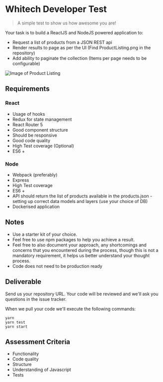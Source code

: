 # Whitech Developer Test

> A simple test to show us how awesome you are!

Your task is to build a ReactJS and NodeJS powered application to:

- Request a list of products from a JSON REST api
- Render results to page as per the UI (Find ProductListing.png in the repository)
- Add ability to paginate the collection (Items per page needs to be configurable)


![Image of Product Listing](https://raw.githubusercontent.com/whitechdevs/reactjs-test/master/ProductListing.png)


## Requirements

### React
- Usage of hooks
- Redux for state management
- React Router 5
- Good component structure
- Should be responsive
- Good code quality
- High Test coverage (Optional)
- ES6 +

### Node
- Webpack (preferably)
- Express
- High Test coverage
- ES6 +
- API should return the list of products available in the products.json - setting up correct data models and layers (use your choice of DB)
- Dockerised application

## Notes

- Use a starter kit of your choice.
- Feel free to use npm packages to help you achieve a result.
- Feel free to also document your approach, any shortcomings and concerns that you encountered during the process, though this is not a mandatory requirement, it helps us better understand your thought process.
- Code does not need to be production ready

## Deliverable

Send us your repository URL. Your code will be reviewed and we'll ask you questions in the issue tracker.

When we pull your code we'll execute the following commands:

```
yarn
yarn test
yarn start
```

## Assessment Criteria

- Functionality
- Code quality
- Structure
- Understanding of Javascript
- Tests
